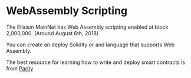 <!-- TITLE: WebAssembly -->
<!-- SUBTITLE: Create smart contracts in any WASM language -->

# WebAssembly Scripting

The Ellaism MainNet has Web Assembly scripting enabled at block 2,000,000.  (Around August 6th, 2018)

You can create an deploy Solidity or and language that supports Web Assembly.

The best resource for learning how to write and deploy smart contracts is from [Parity](https://github.com/paritytech/pwasm-tutorial)